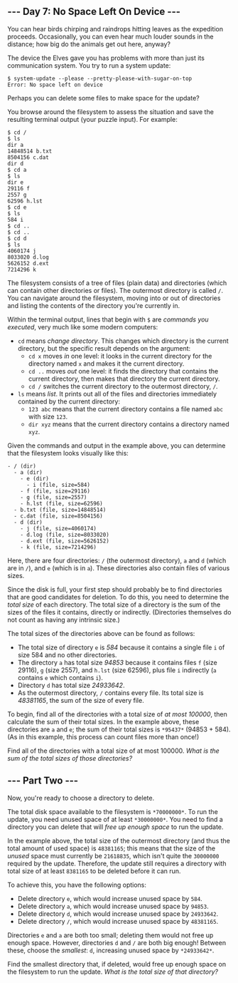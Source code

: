 --- Day 7: No Space Left On Device ---
--------------------------------------

You can hear birds chirping and raindrops hitting leaves as the expedition
proceeds. Occasionally, you can even hear much louder sounds in the distance;
how big do the animals get out here, anyway?


The device the Elves gave you has problems with more than just its communication
system. You try to run a system update:



```
$ system-update --please --pretty-please-with-sugar-on-top
Error: No space left on device

```

Perhaps you can delete some files to make space for the update?


You browse around the filesystem to assess the situation and save the resulting
terminal output (your puzzle input). For example:



```
$ cd /
$ ls
dir a
14848514 b.txt
8504156 c.dat
dir d
$ cd a
$ ls
dir e
29116 f
2557 g
62596 h.lst
$ cd e
$ ls
584 i
$ cd ..
$ cd ..
$ cd d
$ ls
4060174 j
8033020 d.log
5626152 d.ext
7214296 k

```

The filesystem consists of a tree of files (plain data) and directories (which
can contain other directories or files). The outermost directory is called `/`.
You can navigate around the filesystem, moving into or out of directories and
listing the contents of the directory you're currently in.


Within the terminal output, lines that begin with `$` are *commands you
executed*, very much like some modern computers:


+ `cd` means *change directory*. This changes which directory is the current directory, but the specific result depends on the argument:
	+ `cd x` moves *in* one level: it looks in the current directory for the directory named `x` and makes it the current directory.
	+ `cd ..` moves *out* one level: it finds the directory that contains the current directory, then makes that directory the current directory.
	+ `cd /` switches the current directory to the outermost directory, `/`.
+ `ls` means *list*. It prints out all of the files and directories immediately contained by the current directory:
	+ `123 abc` means that the current directory contains a file named `abc` with size `123`.
	+ `dir xyz` means that the current directory contains a directory named `xyz`.


Given the commands and output in the example above, you can determine that the
filesystem looks visually like this:



```
- / (dir)
  - a (dir)
    - e (dir)
      - i (file, size=584)
    - f (file, size=29116)
    - g (file, size=2557)
    - h.lst (file, size=62596)
  - b.txt (file, size=14848514)
  - c.dat (file, size=8504156)
  - d (dir)
    - j (file, size=4060174)
    - d.log (file, size=8033020)
    - d.ext (file, size=5626152)
    - k (file, size=7214296)

```

Here, there are four directories: `/` (the outermost directory), `a` and `d`
(which are in `/`), and `e` (which is in `a`). These directories also contain
files of various sizes.


Since the disk is full, your first step should probably be to find directories
that are good candidates for deletion. To do this, you need to determine the
*total size* of each directory. The total size of a directory is the sum of the
sizes of the files it contains, directly or indirectly. (Directories themselves
do not count as having any intrinsic size.)


The total sizes of the directories above can be found as follows:


+ The total size of directory `e` is *584* because it contains a single file `i` of size 584 and no other directories.
+ The directory `a` has total size *94853* because it contains files `f` (size 29116), `g` (size 2557), and `h.lst` (size 62596), plus file `i` indirectly (`a` contains `e` which contains `i`).
+ Directory `d` has total size *24933642*.
+ As the outermost directory, `/` contains every file. Its total size is *48381165*, the sum of the size of every file.


To begin, find all of the directories with a total size of *at most 100000*,
then calculate the sum of their total sizes. In the example above, these
directories are `a` and `e`; the sum of their total sizes is `*95437*` (94853 +
584). (As in this example, this process can count files more than once!)


Find all of the directories with a total size of at most 100000. *What is the
sum of the total sizes of those directories?*


--- Part Two ---
----------------

Now, you're ready to choose a directory to delete.


The total disk space available to the filesystem is `*70000000*`. To run the
update, you need unused space of at least `*30000000*`. You need to find a
directory you can delete that will *free up enough space* to run the update.


In the example above, the total size of the outermost directory (and thus the
total amount of used space) is `48381165`; this means that the size of the
*unused* space must currently be `21618835`, which isn't quite the `30000000`
required by the update. Therefore, the update still requires a directory with
total size of at least `8381165` to be deleted before it can run.


To achieve this, you have the following options:


+ Delete directory `e`, which would increase unused space by `584`.
+ Delete directory `a`, which would increase unused space by `94853`.
+ Delete directory `d`, which would increase unused space by `24933642`.
+ Delete directory `/`, which would increase unused space by `48381165`.


Directories `e` and `a` are both too small; deleting them would not free up
enough space. However, directories `d` and `/` are both big enough! Between
these, choose the *smallest*: `d`, increasing unused space by `*24933642*`.


Find the smallest directory that, if deleted, would free up enough space on the
filesystem to run the update. *What is the total size of that directory?*


